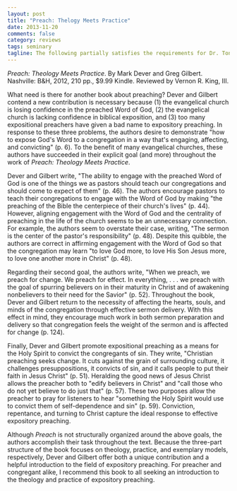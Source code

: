 ```yaml
---
layout: post
title: "Preach: Thelogy Meets Practice"
date: 2013-11-20
comments: false
category: reviews
tags: seminary
tagline: The following partially satisfies the requirements for Dr. Tony Merida's Bible Exposition class at Southeastern Baptist Theological Seminary.
---
```


*Preach: Theology Meets Practice*. By Mark Dever and Greg Gilbert. Nashville: B&H, 2012, 210 pp., $9.99 Kindle. Reviewed by Vernon R. King, III.

What need is there for another book about preaching? Dever and Gilbert contend a new contribution is necessary because (1) the evangelical church is losing confidence in the preached Word of God, (2) the evangelical church is lacking confidence in biblical exposition, and (3) too many expositional preachers have given a bad name to expository preaching. In response to these three problems, the authors desire to demonstrate "how to expose God's Word to a congregation in a way that's engaging, affecting, and convicting" (p. 6). To the benefit of many evangelical churches, these authors have succeeded in their explicit goal (and more) throughout the work of *Preach: Theology Meets Practice*.

Dever and Gilbert write, "The ability to engage with the preached Word of God is one of the things we as pastors should teach our congregations and should come to expect of them" (p. 46). The authors encourage pastors to teach their congregations to engage with the Word of God by making "the preaching of the Bible the centerpiece of their church's lives" (p. 44). However, aligning engagement with the Word of God and the centrality of preaching in the life of the church seems to be an unnecessary connection. For example, the authors seem to overstate their case, writing, "The sermon is the center of the pastor's responsibility" (p. 48). Despite this quibble, the authors are correct in affirming engagement with the Word of God so that the congregation may learn "to love God more, to love His Son Jesus more, to love one another more in Christ" (p. 48). 

Regarding their second goal, the authors write, "When we preach, we preach for change. We preach for effect. In everything, . . . we preach with the goal of spurring believers on in their maturity in Christ and of awakening nonbelievers to their need for the Savior" (p. 52). Throughout the book, Dever and Gilbert return to the necessity of affecting the hearts, souls, and minds of the congregation through effective sermon delivery. With this effect in mind, they encourage much work in both sermon preparation and delivery so that congregation feels the weight of the sermon and is affected for change (p. 124).

Finally, Dever and Gilbert promote expositional preaching as a means for the Holy Spirit to convict the congregants of sin. They write, "Christian preaching seeks change. It cuts against the grain of surrounding culture, it challenges presuppositions, it convicts of sin, and it calls people to put their faith in Jesus Christ" (p. 51). Heralding the good news of Jesus Christ allows the preacher both to "edify believers in Christ" and "call those who do not yet believe to do just that" (p. 57). These two purposes allow the preacher to pray for listeners to hear "something the Holy Spirit would use to convict them of self-dependence and sin" (p. 59). Conviction, repentance, and turning to Christ capture the ideal response to effective expository preaching.

Although *Preach* is not structurally organized around the above goals, the authors accomplish their task throughout the text. Because the three-part structure of the book focuses on theology, practice, and exemplary models, respectively, Dever and Gilbert offer both a unique contribution and a helpful introduction to the field of expository preaching. For preacher and congregant alike, I recommend this book to all seeking an introduction to the theology and practice of expository preaching.
